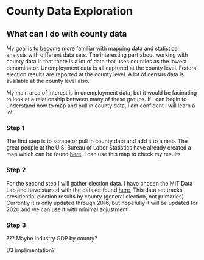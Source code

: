 # County Data Exploration
## What can I do with county data

My goal is to become more familiar with mapping data and statistical analysis with different data sets. The interesting part about working with county data is that there is a lot of data that uses counties as the lowest denominator. Unemployment data is all captured at the county level. Federal election results are reported at the county level. A lot of census data is available at the county level also.

My main area of interest is in unemployment data, but it would be facinating to look at a relationship between many of these groups. If I can begin to understand how to map and pull in county data, I am confident I will learn a lot.

### Step 1
The first step is to scrape or pull in county data and add it to a map. The great people at the U.S. Bureau of Labor Statistics have already created a map which can be found [here](https://data.bls.gov/lausmap/showMap.jsp;jsessionid=130728D21177009D119C2F3F57220E2B._t3_07v). I can use this map to check my results.

### Step 2
For the second step I will gather election data. I have chosen the MIT Data Lab and have started with the dataset found [here](https://dataverse.harvard.edu/dataset.xhtml?persistentId=doi:10.7910/DVN/VOQCHQ),  This data set tracks presidential election results by county (general election, not primaries).  Currently it is only updated through 2016, but hopefully it will be updated for 2020 and we can use it with minimal adjustment.

### Step 3
??? Maybe industry GDP by county?

D3 implimentation?
